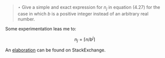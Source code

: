 > $\star$ Give a simple and exact expression for $n_j$ in equation (4.27) for
> the case in which $b$ is a positive integer instead of an arbitrary real
> number.

Some experimentation leas me to:

$$ n_j = \lceil n / b^j \rceil $$

An [elaboration][elaboration] can be found on StackExchange.

[elaboration]: http://math.stackexchange.com/questions/509862/simple-and-exact-expression-for-n-j-in-the-following-formula
